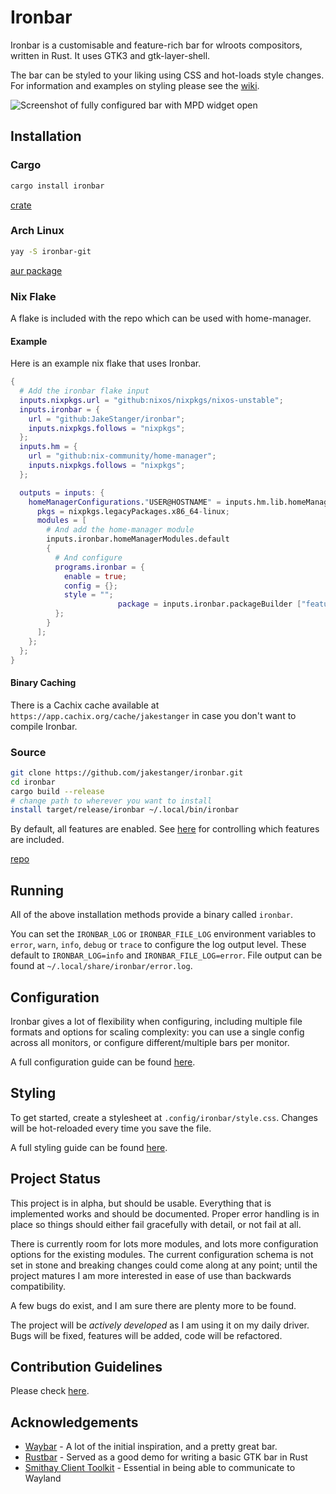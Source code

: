 # Ironbar

Ironbar is a customisable and feature-rich bar for wlroots compositors, written in Rust.
It uses GTK3 and gtk-layer-shell.

The bar can be styled to your liking using CSS and hot-loads style changes.
For information and examples on styling please see the [wiki](https://github.com/JakeStanger/ironbar/wiki).

![Screenshot of fully configured bar with MPD widget open](https://f.jstanger.dev/github/ironbar/bar.png)

## Installation

### Cargo

```sh
cargo install ironbar
```

[crate](https://crates.io/crates/ironbar)

### Arch Linux

```sh
yay -S ironbar-git
```

[aur package](https://aur.archlinux.org/packages/ironbar-git)

### Nix Flake

A flake is included with the repo which can be used with home-manager.

#### Example

Here is an example nix flake that uses Ironbar.

```nix
{
  # Add the ironbar flake input
  inputs.nixpkgs.url = "github:nixos/nixpkgs/nixos-unstable";
  inputs.ironbar = {
    url = "github:JakeStanger/ironbar";
    inputs.nixpkgs.follows = "nixpkgs";
  };
  inputs.hm = {
    url = "github:nix-community/home-manager";
    inputs.nixpkgs.follows = "nixpkgs";
  };

  outputs = inputs: {
    homeManagerConfigurations."USER@HOSTNAME" = inputs.hm.lib.homeManagerConfiguration {
      pkgs = nixpkgs.legacyPackages.x86_64-linux;
      modules = [
        # And add the home-manager module
        inputs.ironbar.homeManagerModules.default
        {
          # And configure
          programs.ironbar = {
            enable = true;
            config = {};
            style = "";
						package = inputs.ironbar.packageBuilder ["features"];
          };
        }
      ];
    };
  };
}
```

#### Binary Caching

There is a Cachix cache available at `https://app.cachix.org/cache/jakestanger`
in case you don't want to compile Ironbar.

### Source

```sh
git clone https://github.com/jakestanger/ironbar.git
cd ironbar
cargo build --release
# change path to wherever you want to install
install target/release/ironbar ~/.local/bin/ironbar
```

By default, all features are enabled. 
See [here](https://github.com/JakeStanger/ironbar/wiki/compiling) for controlling which features are included.

[repo](https://github.com/jakestanger/ironbar)

## Running

All of the above installation methods provide a binary called `ironbar`.

You can set the `IRONBAR_LOG` or `IRONBAR_FILE_LOG` environment variables to 
`error`, `warn`, `info`, `debug` or `trace` to configure the log output level.
These default to `IRONBAR_LOG=info` and `IRONBAR_FILE_LOG=error`.
File output can be found at `~/.local/share/ironbar/error.log`.

## Configuration

Ironbar gives a lot of flexibility when configuring, including multiple file formats
and options for scaling complexity: you can use a single config across all monitors,
or configure different/multiple bars per monitor.

A full configuration guide can be found [here](https://github.com/JakeStanger/ironbar/wiki/configuration-guide).

## Styling

To get started, create a stylesheet at `.config/ironbar/style.css`. Changes will be hot-reloaded every time you save the
file.

A full styling guide can be found [here](https://github.com/JakeStanger/ironbar/wiki/styling-guide).

## Project Status

This project is in alpha, but should be usable.
Everything that is implemented works and should be documented.
Proper error handling is in place so things should either fail gracefully with detail, or not fail at all.

There is currently room for lots more modules, and lots more configuration options for the existing modules.
The current configuration schema is not set in stone and breaking changes could come along at any point;
until the project matures I am more interested in ease of use than backwards compatibility.

A few bugs do exist, and I am sure there are plenty more to be found.

The project will be *actively developed* as I am using it on my daily driver.
Bugs will be fixed, features will be added, code will be refactored.

## Contribution Guidelines

Please check [here](https://github.com/JakeStanger/ironbar/blob/master/CONTRIBUTING.md).

## Acknowledgements

- [Waybar](https://github.com/Alexays/Waybar) - A lot of the initial inspiration, and a pretty great bar.
- [Rustbar](https://github.com/zeroeightysix/rustbar) - Served as a good demo for writing a basic GTK bar in Rust
- [Smithay Client Toolkit](https://github.com/Smithay/client-toolkit) - Essential in being able to communicate to Wayland
